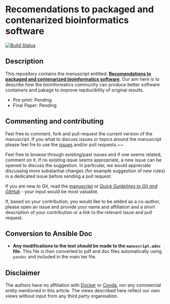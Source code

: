 # Recomendations to packaged and contenarized bioinformatics software

[![Build Status](https://travis-ci.org/ypriverol/containers-rules-manuscript.svg?branch=master)](https://travis-ci.org/ypriverol/containers-rules-manuscript)

## Description

This repository contains the manuscript entitled:
[**Recomendations to packaged and contenarized bioinformatics software**](https://github.com/ypriverol/containers-rules-manuscript). Our
aim here is to describe how the bioinformatics community can produce better software containers and pakage to improve repducibility of original results.

* Pre-print: Pending
* Final Paper: Pending

## Commenting and contributing

Feel free to comment, fork and pull-request the current version of the manuscript. If you what to discuss issues or topics around the manuscript please feel fre to use the
[issues](https://github.com/ypriverol/containers-rules-manuscript/issues) and/or pull
requests.~~

Feel free to browse through existing/past issues and if one seems
related, comment on it. If no existing issue seems appropriate, a new
issue can be opened to discuss the suggestion. In particular, we would
appreciate discussing more substantial changes (for example suggestion
of new rules) in a dedicated issue before sending a pull request.

If you are new to Git, read the
[manuscript](https://github.com/ypriverol/github-paper/blob/master/document/manuscript.md)
or
[*Quick Guidelines to Git and GitHub*](https://guides.github.com/activities/hello-world/) -
your input would be most valuable.

If, based on your contribution, you would like to be added as a
co-author, please open an issue and provide your name and affiliation
and a short description of your contribution or a link to the relevant
issue and pull request.

## Conversion to Ansible Doc

- **Any modifications to the text should be made to the
  `manuscript.adoc` file.** This file is then converted to pdf and doc files automatically using
  `pandoc` and included in the main tex file.

## Disclaimer

The authors have no affiliation with [Docker](https://docker.com/) or [Conda](https://conda.io/docs/),
nor any commercial entity mentioned in this article. The views
described here reflect our own views without input from any third party
organisation.